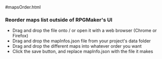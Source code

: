 #mapsOrder.html
### Reorder maps list outside of RPGMaker's UI

* Drag and drop the file onto / or open it with a web browser (Chrome or Firefox)
* Drag and drop the mapInfos.json file from your project's data folder
* Drag and drop the different maps into whatever order you want
* Click the save button, and replace mapInfo.json with the file it makes